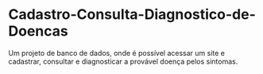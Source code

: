 # Cadastro-Consulta-Diagnostico-de-Doencas
Um projeto de banco de dados, onde é possível acessar um site e cadastrar, consultar e diagnosticar a provável doença pelos sintomas.
